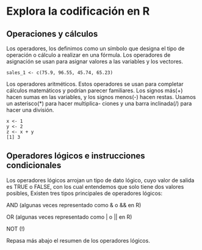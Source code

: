 # Explora la codificación en R

## Operaciones y cálculos

Los operadores, los definimos como un símbolo que designa el tipo de operación o cálculo a realizar en una fórmula.
Los operadores de asignación se usan para asignar valores a las variables y los vectores.

    sales_1 <- c(75.9, 96.55, 45.74, 65.23)

Los operadores aritméticos. Estos operadores se usan para completar cálculos matemáticos y podrían parecer familiares. Los
signos más(+) hacen sumas en las variables, y los signos menos(-) hacen restas. Usamos un asterisco(*) para hacer multiplica-
ciones y una barra inclinada(/) para hacer una división.

    x <- 1
    y <- 2
    z <- x + y
    [1] 3

## Operadores lógicos e instrucciones condicionales

Los operadores lógicos arrojan un tipo de dato lógico, cuyo valor de salida es TRUE o FALSE, con los cual entendemos que
solo tiene dos valores posibles, Existen tres tipos principales de operadores lógicos:

AND (algunas veces representado como & o && en R)

OR (algunas veces representado como | o || en R)

NOT (!)

Repasa más abajo el resumen de los operadores lógicos.
